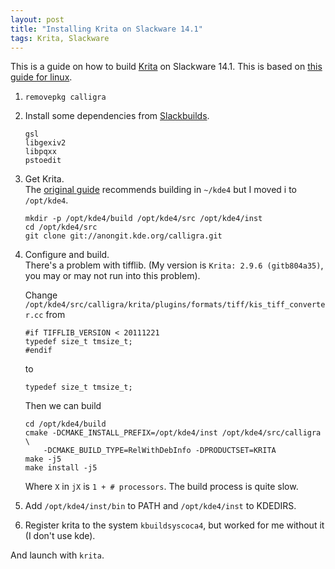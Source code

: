 ```yaml
---
layout: post
title: "Installing Krita on Slackware 14.1"
tags: Krita, Slackware
---
```


This is a guide on how to build [Krita][] on Slackware 14.1. This is based on [this guide for linux][install_krita].

1. `removepkg calligra`
2. Install some dependencies from [Slackbuilds][].
    ```
    gsl
    libgexiv2
    libpqxx
    pstoedit
    ```
3. Get Krita.  
    The [original guide][install_krita] recommends building in `~/kde4` but I moved i to `/opt/kde4`.

    ```{.bash}
    mkdir -p /opt/kde4/build /opt/kde4/src /opt/kde4/inst
    cd /opt/kde4/src
    git clone git://anongit.kde.org/calligra.git
    ```
3. Configure and build.  
    There's a problem with tifflib. (My version is `Krita: 2.9.6 (gitb804a35)`, you may or may not run into this problem).

    Change `/opt/kde4/src/calligra/krita/plugins/formats/tiff/kis_tiff_converter.cc` from

    ```{.C}
    #if TIFFLIB_VERSION < 20111221
    typedef size_t tmsize_t;
    #endif
    ```

    to

    ```{.C}
    typedef size_t tmsize_t;
    ```

    Then we can build

    ```{.bash}
    cd /opt/kde4/build
    cmake -DCMAKE_INSTALL_PREFIX=/opt/kde4/inst /opt/kde4/src/calligra \
        -DCMAKE_BUILD_TYPE=RelWithDebInfo -DPRODUCTSET=KRITA
    make -j5
    make install -j5
    ```

    Where `X` in `jX` is `1 + # processors`. The build process is quite slow.
4. Add `/opt/kde4/inst/bin` to PATH and `/opt/kde4/inst` to KDEDIRS.
5. Register krita to the system `kbuildsyscoca4`, but worked for me without it (I don't use kde).

And launch with `krita`.


[install_krita]: http://www.davidrevoy.com/article193/guide-building-krita-on-linux-for-cats "Install Krita"
[Krita]: https://krita.org/ "Krita Digital Painting"
[Slackbuilds]: http://slackbuilds.org "Slackbuilds"
